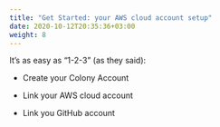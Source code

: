 ```yaml
---
title: "Get Started: your AWS cloud account setup"
date: 2020-10-12T20:35:36+03:00
weight: 8
---
```


It’s as easy as “1-2-3” (as they said):

* Create your Colony Account

* Link your AWS cloud account

* Link you GitHub account
